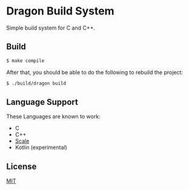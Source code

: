 # Dragon Build System

Simple build system for C and C++.

## Build

```bash
$ make compile
```

After that, you should be able to do the following to rebuild the project:

```bash
$ ./build/dragon build
```

## Language Support

These Languages are known to work:

- C
- C++
- [Scale](https://www.github.com/StonkDragon/Scale)
- Kotlin (experimental)

## License

[MIT](https://opensource.org/licenses/MIT)
